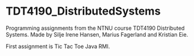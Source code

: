 # TDT4190_DistributedSystems
Programming assignments from the NTNU course TDT4190 Distributed Systems. Made by Silje Irene Hansen, Marius Fagerland and Kristian Eie.

First assignment is Tic Tac Toe Java RMI.
